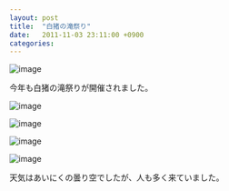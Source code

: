 ```yaml
---
layout: post
title:  "白猪の滝祭り"
date:   2011-11-03 23:11:00 +0900
categories: 
---
```


![image](https://lh3.googleusercontent.com/0LCxWLiuOqB6uCUzU-zwkL3IYcu4RVGrx4ozUyvE3AqaITu3CyTW5p0nP7ZTgQ9YcsMnIgUBQEGcy3MV42Y_-H3jgT3lMFYK0zW5tqhu7xxdLxHOvVea_qYLL2CH6N4dN1escUdlO7mcwW9M5ZyqNTzFBgAsUpA4hrqWZSXNsgKrSLb8RKFcaGB8R1FLENNcWOBL7av8KWWI2wbDBiaK1y-WoUeHGzte0ejHt4s8SdaGihgBEDv2OIOTT-LcnhyCCO8zAtUP0Ua_6B3g7CzLVGGVy0bNO8cvGUSyn1RVcQPHijPYb5XvGaIdzPDV4-i9gplpMSqL3utCdBk1Wtvzet4amr2btP8APIkP47ZvBH178VjhsD_QZXJuA24is77pFCu9S_d1GatjDNau6sLmZ-TuNoo_VNG7-XZjPk0mD_KtAn_Y7PP44-0EVIEW6krFUPWH-ojEKw4ttkKEFz4MgD8A6D8KHhe6mM7FQw8rgJSaoso4v_lq00FC7DsuRRYksgS8RRpHOK3BQetIAJD_2jiFevHMZS8E6JTizcb-Ztj-wjezGMkXbuKx0mNdnBk5_TMn=w960-h639-no)

今年も白猪の滝祭りが開催されました。

![image](https://lh3.googleusercontent.com/Ky0u_Up41iwK54j0vxWAChFNvyVdUNr3r3II6SNh43Jq0_m8jwGyOawkcdBb3_YRF_L4KMn5Ouj3RppxZJfLliNAw3Ya-Y3w4Zxxfd5tWnHdiUs_djF5kJT5xZSAzLTguZ4Tg_-8zofSTPcjUCWlsIjLF89pjghFsOG-SczXHbYy0KKlK5SqbnVCXrpuP-5dcWBJhlw5dR40sRkj2CjoEbM5cvSHwAxKNNQ63ssYay_knoxopniASeocufCF_hPVWbsuCCUpscxANUj0adAVb5WbsWtU_T-MiTPT0g2EKpHRiX3GCFw_UEFAaMnbC51QrePO8ghuE4drd_WjtdV8IuE-3HbS2EcPLHkJGnl0x9uxCPj9XQT93XwrIyWZU4lJFc8-_gbc12z0tr2Fzx-Uelu2VHA7551VYqPpbmdbYChn4QX7-w9Z5GpM_ik3gtMEGCDgdkjFzKtbf2rs_HJzLRfCdqQjl43sezZt6MQZKABpWSlLe23ndTR8QLd-AALpeXQu-DATdLhhl0AMK8sIyrsEQv7-TdoGzbus-9t_9liCC7jM275EFkZE3LyteJGIDCL7=w960-h639-no)

![image](https://lh3.googleusercontent.com/yt1qwNDWy2K8KFVf1RU_QRNkhsIlbCFc7UXyjxD95ncL5xvJLntJn8mSp44MRPnlXJ_IqE7-kZYK3H_Qrg3pQoLBtrV-pJ69NOorGc7Lq0FRK_Z8Ggy9W2hyQ7w-OMZ9dCPexpPj8Mb5OQpzbLJ1S3EqKDnJ3EyhzV_rprsuAco4O_dYuNDhk8vGWMLtogKpB3vSmgVqifPgUKuuST8hfMoncQhuDpxxH0cUaG9lLnBFdzpID2g8tytDg5o91nnUBiUCpijHFqNTJHGgJwenCGf0-fEEFW5cAbDRf2LUUIkFqo8OSyZBWuLSHSwWPex5eAhVRqLS9oi-Oesi_RqsYdmY919Zs6a_9KPt9g2QKu3o3h4y3TbgLg6ePpnmKYQwbgidHYW-A6EjG6wAK4YDEgS6fKJeTmu64777vqR12U5lni5XahhFxmf8RoyqlUwb5JFsMynWZ3nqylfd2stiL_zSzpLbXnWP2XW1yrH8kNRAF3Eq1LsVby2HYzn0P5-Nw83MR2L17bU9q0OzgdjQzB5b56wI7OXvQ6tqL-GS3SZMM0Gnu0-wRVgS5e8Juzj4aGeE=w1481-h985-no)

![image](https://lh3.googleusercontent.com/10lrTG8AC6xjOk6mH-bHUdbaA5C05Z4NqiBVQV4BetLaJsOruwBjPwGyVq04lq_BNlsKNMq1KNgAehFfnxkFJ3wGlT7EONr_FRjDttbome5FG1c8400Jf03fTcI_iRqoWv53nAHzbCIrU68k14AtAkCKz9JAZ3ES3lPbgttgujBpgb5c-uKSwidxdtKx9His9GP9X19Ys9hs46fc5bzlhQ5GwHWLn8Jkck8XnEudK-AiS6ZPiyAv6HlM_hMJ8wi1Vv8Bayp659mHFop8onffKL-nyxXrHQKWG_qXwYg1Hu_GK797UvfMeQpOKYxnVKTPE-ddzdxJdoCCWgYdAhOP_BvWlIWIEdSaY_qoCAdDEbLZB1z5C9-j00SmMKu63A38006GEy95pfzD-7DbUCh7tnLFZm4fc5BporYEF9UbsdBj93Ph_i0GK2l1qzeR0yGXGe2e5XAAny0ztRJMtfB3icsjMOwwz3EGL_0riuzpd7I9Y4uhWIiN17r195w930ygDzJOvi45UADChpkQDJ9e_JDTQxWgYC-fNYr5SVUpodDXEJhe53JY1WatSZQoHqS66bk4=w1280-h852-no)

![image](https://lh3.googleusercontent.com/tPnoEyv14kMN_cG5QyXLhYd5BRtya3dUgwR_RTqDcRZobCmjI-40anFsL1O9XfAEwwhf1BMsnCL_CwR7hmfxxBK06B4swnh8U9bOXnlkoAHOyBasrCGTGdeA8-9FnJ2hfZT8XyM0cGnayFlC_gBBoIxeVFUtqb_gJGHcDwh24x9MI83Rk8NrCQrw8Ws3FxcF83K2iCcwBOTQXHTBItar7tBjtCQlMOBED04VvpOo48DVeQasUDzMLmhKesbsq6gbTB3DWtunA_27uFYc2wQd_gxVkk85Wr2PjCgvVcEKYHZzsidS-8RQhBiq_Jy3PIWaj1ELV-IZ_KItclyOT6hu4nlqu3dA7n_y9yUu2pfefpqq_9jERGS5ihCRsitCl_80TmhW2wS9pfyE6o1LPpjLJ2OeHjJjFGNAGM5DPOD--gbqyCaB1v-goP4KYrsdx1wskrcrNNXs32nyzfOufo99kEaGrVa0PjIQ__Jt7OCatoldaC9RXUeeiYzukiS1kpf2fHn5-7kfKyRS5cjbsj0Vf5N2qHObrrQ5Y6oW8qUlHwEeH7LPBFR2pW-5zfNKXCT-nTwb=w920-h613-no)

天気はあいにくの曇り空でしたが、人も多く来ていました。

